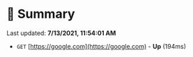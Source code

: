# 📖 Summary
Last updated: **7/13/2021, 11:54:01 AM**

- `GET` [https://google.com](https://google.com) - **Up** (194ms)
